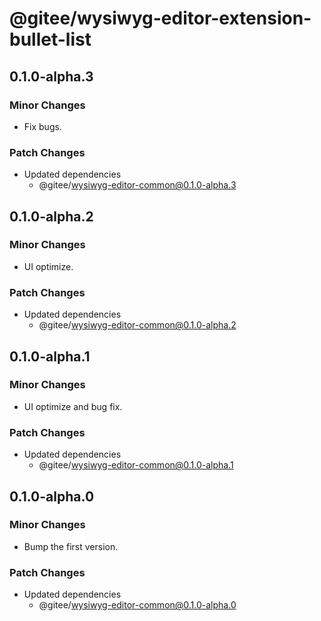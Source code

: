 # @gitee/wysiwyg-editor-extension-bullet-list

## 0.1.0-alpha.3

### Minor Changes

- Fix bugs.

### Patch Changes

- Updated dependencies
  - @gitee/wysiwyg-editor-common@0.1.0-alpha.3

## 0.1.0-alpha.2

### Minor Changes

- UI optimize.

### Patch Changes

- Updated dependencies
  - @gitee/wysiwyg-editor-common@0.1.0-alpha.2

## 0.1.0-alpha.1

### Minor Changes

- UI optimize and bug fix.

### Patch Changes

- Updated dependencies
  - @gitee/wysiwyg-editor-common@0.1.0-alpha.1

## 0.1.0-alpha.0

### Minor Changes

- Bump the first version.

### Patch Changes

- Updated dependencies
  - @gitee/wysiwyg-editor-common@0.1.0-alpha.0

